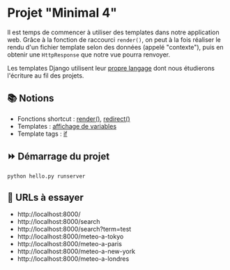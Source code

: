# Projet "Minimal 4"

Il est temps de commencer à utiliser des templates dans notre application web. Grâce à la fonction de raccourci `render()`, on peut à la fois réaliser le rendu d'un fichier template selon des données (appelé "contexte"), puis en obtenir une `HttpResponse` que notre vue pourra renvoyer.

Les templates Django utilisent leur [propre langage](https://docs.djangoproject.com/fr/4.0/ref/templates/language/) dont nous étudierons l'écriture au fil des projets.

## 📚 Notions

* Fonctions shortcut : [render()](https://docs.djangoproject.com/fr/4.0/topics/http/shortcuts/#render), [redirect()](https://docs.djangoproject.com/fr/4.0/topics/http/shortcuts/#redirect)
* Templates : [affichage de variables](https://docs.djangoproject.com/fr/4.0/ref/templates/language/#variables)
* Template tags : [if](https://docs.djangoproject.com/fr/4.0/ref/templates/builtins/#if)

## ⏩ Démarrage du projet

    python hello.py runserver

## 🔗 URLs à essayer

* http://localhost:8000/
* http://localhost:8000/search
* http://localhost:8000/search?term=test
* http://localhost:8000/meteo-a-tokyo
* http://localhost:8000/meteo-a-paris
* http://localhost:8000/meteo-a-new-york
* http://localhost:8000/meteo-a-londres
